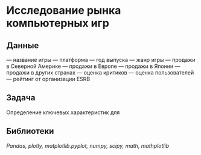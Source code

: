 # Исследование рынка компьютерных игр
## Данные
— название игры
— платформа
— год выпуска
— жанр игры
— продажи в Северной Америке 
— продажи в Европе 
— продажи в Японии 
— продажи в других странах 
— оценка критиков 
— оценка пользователей
— рейтинг от организации ESRB
## Задача
Определение ключевых характеристик для 
## Библиотеки
*Pandas, plotly, matplotlib.pyplot, numpy, scipy, math, mathplotlib*
